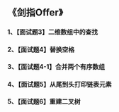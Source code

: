 ## 《剑指Offer》

#### 1、【面试题3】二维数组中的查找

#### 2、【面试题4】替换空格

#### 3、【面试题4-1】合并两个有序数组

#### 4、【面试题5】从尾到头打印链表元素

#### 5、【面试题6】重建二叉树